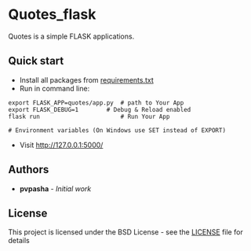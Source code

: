# Quotes_flask

Quotes is a simple FLASK applications.

## Quick start

* Install all packages from [requirements.txt](requirements.txt)
* Run in command line:

```
export FLASK_APP=quotes/app.py  # path to Your App
export FLASK_DEBUG=1		# Debug & Reload enabled
flask run                       # Run Your App

# Environment variables (On Windows use SET instead of EXPORT)
```

* Visit http://127.0.0.1:5000/

## Authors

* **pvpasha** - *Initial work*

## License

This project is licensed under the BSD License - see the 
[LICENSE](LICENSE) file for details
